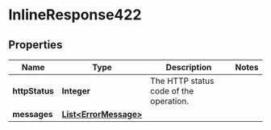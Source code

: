 

# InlineResponse422

## Properties

| Name | Type | Description | Notes |
| ------------ | ------------- | ------------- | ------------- |
| **httpStatus** | **Integer** | The HTTP status code of the operation. |  |
| **messages** | [**List&lt;ErrorMessage&gt;**](ErrorMessage.md) |  |  |


